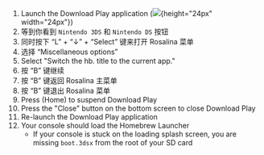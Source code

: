 1. Launch the Download Play application (![](/images/download-play-icon.png){height="24px" width="24px"})
2. 等到你看到 `Nintendo 3DS` 和 `Nintendo DS` 按钮
3. 同时按下 “L” + “↓” + “Select” 键来打开 Rosalina 菜单
4. 选择 “Miscellaneous options”
5. Select "Switch the hb. title to the current app."
6. 按 “B” 键继续
7. 按 “B” 键返回 Rosalina 主菜单
8. 按 “B” 键退出 Rosalina 菜单
9. Press (Home) to suspend Download Play
10. Press the "Close" button on the bottom screen to close Download Play
11. Re-launch the Download Play application
12. Your console should load the Homebrew Launcher
    - If your console is stuck on the loading splash screen, you are missing `boot.3dsx` from the root of your SD card
